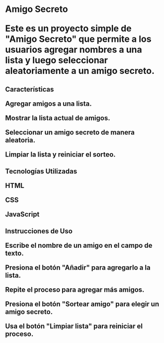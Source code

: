 <h1>Amigo Secreto

Este es un proyecto simple de "Amigo Secreto" que permite a los usuarios agregar nombres a una lista y luego seleccionar aleatoriamente a un amigo secreto.

<h2>Características

Agregar amigos a una lista.

Mostrar la lista actual de amigos.

Seleccionar un amigo secreto de manera aleatoria.

Limpiar la lista y reiniciar el sorteo.

<h2>Tecnologías Utilizadas

HTML

CSS

JavaScript

<h2>Instrucciones de Uso

Escribe el nombre de un amigo en el campo de texto.

Presiona el botón "Añadir" para agregarlo a la lista.

Repite el proceso para agregar más amigos.

Presiona el botón "Sortear amigo" para elegir un amigo secreto.

Usa el botón "Limpiar lista" para reiniciar el proceso.
